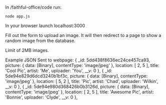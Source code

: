 In /faithful-office/code run:
    
    node app.js

In your browser launch localhost:3000

Fill out the form to upload an image. It will then redirect to a page to show a random image from the database.

Limit of 2MB images.

Example JSON Sent to webpage:
  {
    _id: 5dd438f8636ec24ce457ca93,
    picture: { data: [Binary], contentType: 'image/jpeg' },
    location: [ 2, 5 ],
    title: 'Cool Pic',
    artist: 'Me',
    uploader: 'You',
    __v: 0
  },
  {
    _id: 5de94e829d6dcd3240b1bf3c,
    picture: { data: [Binary], contentType: 'image/jpeg' },
    location: [ 5, 2 ],
    title: 'Pic',
    artist: 'Chad',
    uploader: 'Wilkin',
    __v: 0
  },
  {
    _id: 5de94e980d368426b0b3126d,
    picture: { data: [Binary], contentType: 'image/jpeg' },
    location: [ 2, 5 ],
    title: 'Awesome Pic',
    artist: 'Bonnie',
    uploader: 'Clyde',
    __v: 0
  },